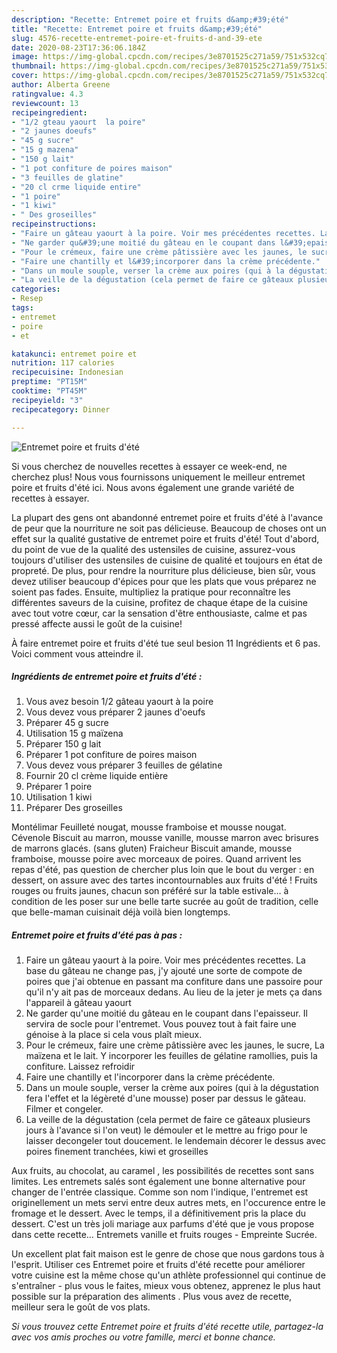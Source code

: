 ```yaml
---
description: "Recette: Entremet poire et fruits d&amp;#39;été"
title: "Recette: Entremet poire et fruits d&amp;#39;été"
slug: 4576-recette-entremet-poire-et-fruits-d-and-39-ete
date: 2020-08-23T17:36:06.184Z
image: https://img-global.cpcdn.com/recipes/3e8701525c271a59/751x532cq70/entremet-poire-et-fruits-dete-photo-principale-de-la-recette.jpg
thumbnail: https://img-global.cpcdn.com/recipes/3e8701525c271a59/751x532cq70/entremet-poire-et-fruits-dete-photo-principale-de-la-recette.jpg
cover: https://img-global.cpcdn.com/recipes/3e8701525c271a59/751x532cq70/entremet-poire-et-fruits-dete-photo-principale-de-la-recette.jpg
author: Alberta Greene
ratingvalue: 4.3
reviewcount: 13
recipeingredient:
- "1/2 gteau yaourt  la poire"
- "2 jaunes doeufs"
- "45 g sucre"
- "15 g mazena"
- "150 g lait"
- "1 pot confiture de poires maison"
- "3 feuilles de glatine"
- "20 cl crme liquide entire"
- "1 poire"
- "1 kiwi"
- " Des groseilles"
recipeinstructions:
- "Faire un gâteau yaourt à la poire. Voir mes précédentes recettes. La base du gâteau ne change pas, j&#39;y ajouté une sorte de compote de poires que j&#39;ai obtenue en passant ma confiture dans une passoire pour qu&#39;il n&#39;y ait pas de morceaux dedans. Au lieu de la jeter je mets ça dans l&#39;appareil à gâteau yaourt"
- "Ne garder qu&#39;une moitié du gâteau en le coupant dans l&#39;epaisseur. Il servira de socle pour l&#39;entremet. Vous pouvez tout à fait faire une génoise à la place si cela vous plaît mieux."
- "Pour le crémeux, faire une crème pâtissière avec les jaunes, le sucre, La maïzena et le lait. Y incorporer les feuilles de gélatine ramollies, puis la confiture. Laissez refroidir"
- "Faire une chantilly et l&#39;incorporer dans la crème précédente."
- "Dans un moule souple, verser la crème aux poires (qui à la dégustation fera l&#39;effet et la légèreté d&#39;une mousse) poser par dessus le gâteau. Filmer et congeler."
- "La veille de la dégustation (cela permet de faire ce gâteaux plusieurs jours à l&#39;avance si l&#39;on veut) le démouler et le mettre au frigo pour le laisser decongeler tout doucement. le lendemain décorer le dessus avec poires finement tranchées, kiwi et groseilles"
categories:
- Resep
tags:
- entremet
- poire
- et

katakunci: entremet poire et 
nutrition: 117 calories
recipecuisine: Indonesian
preptime: "PT15M"
cooktime: "PT45M"
recipeyield: "3"
recipecategory: Dinner

---
```



![Entremet poire et fruits d&#39;été](https://img-global.cpcdn.com/recipes/3e8701525c271a59/751x532cq70/entremet-poire-et-fruits-dete-photo-principale-de-la-recette.jpg)

Si vous cherchez de nouvelles recettes à essayer ce week-end, ne cherchez plus! Nous vous fournissons uniquement le meilleur entremet poire et fruits d&#39;été ici. Nous avons également une grande variété de recettes à essayer.

La plupart des gens ont abandonné entremet poire et fruits d&#39;été à l'avance de peur que la nourriture ne soit pas délicieuse. Beaucoup de choses ont un effet sur la qualité gustative de entremet poire et fruits d&#39;été! Tout d'abord, du point de vue de la qualité des ustensiles de cuisine, assurez-vous toujours d'utiliser des ustensiles de cuisine de qualité et toujours en état de propreté. De plus, pour rendre la nourriture plus délicieuse, bien sûr, vous devez utiliser beaucoup d'épices pour que les plats que vous préparez ne soient pas fades. Ensuite, multipliez la pratique pour reconnaître les différentes saveurs de la cuisine, profitez de chaque étape de la cuisine avec tout votre cœur, car la sensation d'être enthousiaste, calme et pas pressé affecte aussi le goût de la cuisine!

<!--inarticleads1-->

À faire entremet poire et fruits d&#39;été tue seul besion 11 Ingrédients et 6 pas. Voici comment vous atteindre il.

##### Ingrédients de entremet poire et fruits d&#39;été :

1. Vous avez besoin 1/2 gâteau yaourt à la poire
1. Vous devez vous préparer 2 jaunes d&#39;oeufs
1. Préparer 45 g sucre
1. Utilisation 15 g maïzena
1. Préparer 150 g lait
1. Préparer 1 pot confiture de poires maison
1. Vous devez vous préparer 3 feuilles de gélatine
1. Fournir 20 cl crème liquide entière
1. Préparer 1 poire
1. Utilisation 1 kiwi
1. Préparer  Des groseilles


Montélimar Feuilleté nougat, mousse framboise et mousse nougat. Cévenole Biscuit au marron, mousse vanille, mousse marron avec brisures de marrons glacés. (sans gluten) Fraicheur Biscuit amande, mousse framboise, mousse poire avec morceaux de poires. Quand arrivent les repas d&#39;été, pas question de chercher plus loin que le bout du verger : en dessert, on assure avec des tartes incontournables aux fruits d&#39;été ! Fruits rouges ou fruits jaunes, chacun son préféré sur la table estivale… à condition de les poser sur une belle tarte sucrée au goût de tradition, celle que belle-maman cuisinait déjà voilà bien longtemps. 

<!--inarticleads2-->

##### Entremet poire et fruits d&#39;été pas à pas :

1. Faire un gâteau yaourt à la poire. Voir mes précédentes recettes. La base du gâteau ne change pas, j&#39;y ajouté une sorte de compote de poires que j&#39;ai obtenue en passant ma confiture dans une passoire pour qu&#39;il n&#39;y ait pas de morceaux dedans. Au lieu de la jeter je mets ça dans l&#39;appareil à gâteau yaourt
1. Ne garder qu&#39;une moitié du gâteau en le coupant dans l&#39;epaisseur. Il servira de socle pour l&#39;entremet. Vous pouvez tout à fait faire une génoise à la place si cela vous plaît mieux.
1. Pour le crémeux, faire une crème pâtissière avec les jaunes, le sucre, La maïzena et le lait. Y incorporer les feuilles de gélatine ramollies, puis la confiture. Laissez refroidir
1. Faire une chantilly et l&#39;incorporer dans la crème précédente.
1. Dans un moule souple, verser la crème aux poires (qui à la dégustation fera l&#39;effet et la légèreté d&#39;une mousse) poser par dessus le gâteau. Filmer et congeler.
1. La veille de la dégustation (cela permet de faire ce gâteaux plusieurs jours à l&#39;avance si l&#39;on veut) le démouler et le mettre au frigo pour le laisser decongeler tout doucement. le lendemain décorer le dessus avec poires finement tranchées, kiwi et groseilles


Aux fruits, au chocolat, au caramel , les possibilités de recettes sont sans limites. Les entremets salés sont également une bonne alternative pour changer de l&#39;entrée classique. Comme son nom l&#39;indique, l&#39;entremet est originellement un mets servi entre deux autres mets, en l&#39;occurence entre le fromage et le dessert. Avec le temps, il a définitivement pris la place du dessert. C&#39;est un très joli mariage aux parfums d&#39;été que je vous propose dans cette recette… Entremets vanille et fruits rouges - Empreinte Sucrée. 

<!--inarticleads1-->

<p>
Un excellent plat fait maison est le genre de chose que nous gardons tous à l'esprit. Utiliser ces Entremet poire et fruits d&#39;été recette pour améliorer votre cuisine est la même chose qu'un athlète professionnel qui continue de s'entraîner - plus vous le faites, mieux vous obtenez, apprenez le plus haut possible sur la préparation des aliments . Plus vous avez de recette, meilleur sera le goût de vos plats.
</p>

<p>
<i>Si vous trouvez cette Entremet poire et fruits d&#39;été recette utile, partagez-la avec vos amis proches ou votre famille, merci et bonne chance.</i>
</p>

